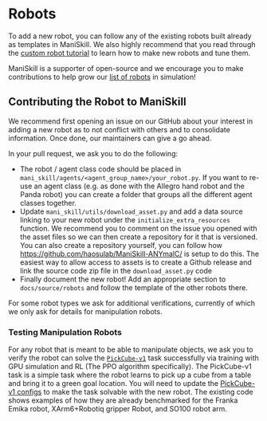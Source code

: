 # Robots

To add a new robot, you can follow any of the existing robots built already as templates in ManiSkill. We also highly recommend that you read through the [custom robot tutorial](../user_guide/tutorials/custom_robots.md) to learn how to make new robots and tune them.

ManiSkill is a supporter of open-source and we encourage you to make contributions to help grow our [list of robots](../robots/index.md) in simulation!

## Contributing the Robot to ManiSkill

We recommend first opening an issue on our GitHub about your interest in adding a new robot as to not conflict with others and to consolidate information. Once done, our maintainers can give a go ahead.

In your pull request, we ask you to do the following:
- The robot / agent class code should be placed in `mani_skill/agents/<agent_group_name>/your_robot.py`. If you want to re-use an agent class (e.g. as done with the Allegro hand robot and the Panda robot) you can create a folder that groups all the different agent classes together.
- Update `mani_skill/utils/download_asset.py` and add a data source linking to your new robot under the `initialize_extra_resources` function. We recommend you to comment on the issue you opened with the asset files so we can then create a repository for it that is versioned. You can also create a repository yourself, you can follow how https://github.com/haosulab/ManiSkill-ANYmalC/ is setup to do this. The easiest way to allow access to assets is to create a Github release and link the source code zip file in the `download_asset.py` code
- Finally document the new robot! Add an appropriate section to `docs/source/robots` and follow the template of the other robots there.

For some robot types we ask for additional verifications, currently of which we only ask for details for manipulation robots.

### Testing Manipulation Robots

For any robot that is meant to be able to manipulate objects, we ask you to verify the robot can solve the [`PickCube-v1`](../tasks/table_top_gripper/index.md#pickcube-v1) task successfully via training with GPU simulation and RL (The PPO algorithm specifically). The PickCube-v1 task is a simple task where the robot learns to pick up a cube from a table and bring it to a green goal location. You will need to update the [PickCube-v1 configs](https://github.com/haosulab/ManiSkill/blob/main/mani_skill/envs/tasks/tabletop/pick_cube_cfgs.py) to make the task solvable with the new robot. The existing code shows examples of how they are already benchmarked for the Franka Emika robot, XArm6+Robotiq gripper Robot, and SO100 robot arm.

<!-- TODO (stao): flesh out manipulation robot testing further, steps to do, visuals, and maybe bimanual setups as well -->